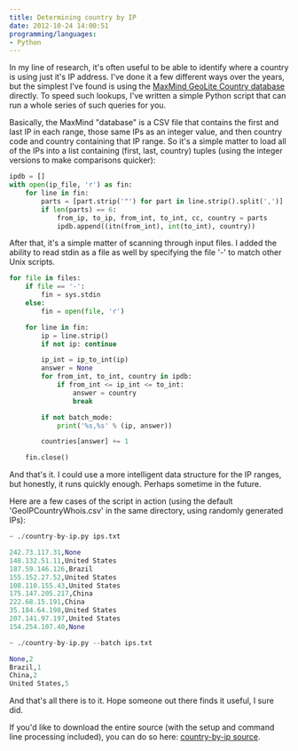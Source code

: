 ```yaml
---
title: Determining country by IP
date: 2012-10-24 14:00:51
programming/languages:
- Python
---
```

In my line of research, it's often useful to be able to identify where a country is using just it's IP address. I've done it a few different ways over the years, but the simplest I've found is using the <a href="http://www.maxmind.com/en/geolite" title="MaxMind GeoLite Country">MaxMind GeoLite Country database</a> directly. To speed such lookups, I've written a simple Python script that can run a whole series of such queries for you.

<!--more-->

Basically, the MaxMind "database" is a CSV file that contains the first and last IP in each range, those same IPs as an integer value, and then country code and country containing that IP range. So it's a simple matter to load all of the IPs into a list containing (first, last, country) tuples (using the integer versions to make comparisons quicker):

```python
ipdb = []
with open(ip_file, 'r') as fin:
    for line in fin:
        parts = [part.strip('"') for part in line.strip().split(',')]
        if len(parts) == 6:
            from_ip, to_ip, from_int, to_int, cc, country = parts
            ipdb.append((itn(from_int), int(to_int), country))
```

After that, it's a simple matter of scanning through input files. I added the ability to read stdin as a file as well by specifying the file '-' to match other Unix scripts.

```python
for file in files:
    if file == '-':
        fin = sys.stdin
    else:
        fin = open(file, 'r')

    for line in fin:
        ip = line.strip()
        if not ip: continue

        ip_int = ip_to_int(ip)
        answer = None
        for from_int, to_int, country in ipdb:
            if from_int <= ip_int <= to_int:
                answer = country
                break

        if not batch_mode:
            print('%s,%s' % (ip, answer))

        countries[answer] += 1

    fin.close()
```

And that's it. I could use a more intelligent data structure for the IP ranges, but honestly, it runs quickly enough. Perhaps sometime in the future. 

Here are a few cases of the script in action (using the default 'GeoIPCountryWhois.csv' in the same directory, using randomly generated IPs):

```python
~ ./country-by-ip.py ips.txt

242.73.117.31,None
148.132.51.11,United States
187.59.146.126,Brazil
155.152.27.52,United States
108.110.155.43,United States
175.147.205.217,China
222.68.15.191,China
35.184.64.198,United States
207.141.97.197,United States
154.254.107.40,None

~ ./country-by-ip.py --batch ips.txt

None,2
Brazil,1
China,2
United States,5
```

And that's all there is to it. Hope someone out there finds it useful, I sure did. 

If you'd like to download the entire source (with the setup and command line processing included), you can do so here: <a href="https://github.com/jpverkamp/small-projects/blob/master/blog/country-by-ip.py" title="Country by IP source">country-by-ip source</a>.